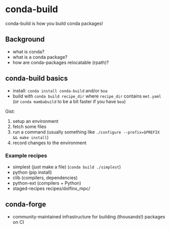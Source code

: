 # conda-build

conda-build is how you build conda packages!


## Background

- what is conda?
- what is a conda package?
- how are conda-packages relocatable (rpath)?


## conda-build basics

- install: `conda install conda-build` and/or `boa`
- build with `conda build recipe_dir` where `recipe_dir` contains `met.yaml` (or `conda mambabuild` to be a bit faster if you have `boa`)

Gist:

1. setup an environment
2. fetch some files
3. run a command (usually something like `./configure --prefix=$PREFIX && make install`)
4. record changes to the environment

### Example recipes

- simplest (just make a file) (`conda build ./simplest`)
- python (pip install)
- clib (compilers, dependencies)
- python-ext (compilers + Python)
- staged-recipes recipes/dolfinx_mpc/


## conda-forge

- community-maintained infrastructure for building (thousands!) packages on CI
